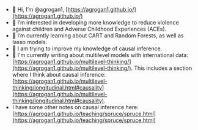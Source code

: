 - 👋 Hi, I’m @agrogan1, [https://agrogan1.github.io/](https://agrogan1.github.io/)
- 👀 I’m interested in developing more knowledge to reduce violence against children and Adverse Childhood Experiences (ACEs).
- 🌱 I’m currently learning about CART and Random Forests, as well as lasso models.
- 🌱 I am trying to improve my knowledge of causal inference.
- 📘 I'm currently writing about multilevel models with international data: [https://agrogan1.github.io/multilevel-thinking/](https://agrogan1.github.io/multilevel-thinking/). This includes a section where I think about causal inference: [https://agrogan1.github.io/multilevel-thinking/longitudinal.html#causality](https://agrogan1.github.io/multilevel-thinking/longitudinal.html#causality).
- I have some other notes on causal inference here: [https://agrogan1.github.io/teaching/spruce/spruce.html](https://agrogan1.github.io/teaching/spruce/spruce.html)

<!---
agrogan1/agrogan1 is a ✨ special ✨ repository because its `README.md` (this file) appears on your GitHub profile.
You can click the Preview link to take a look at your changes.
--->

